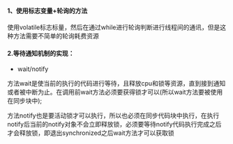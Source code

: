 #### 1、使用标志变量+轮询的方法

使用volatile标志标量，然后在通过while进行轮询判断进行线程间的通讯，但是这种方法需要不简单的轮询耗费资源


#### 2.等待通知机制的实现：

- wait/notify

方法wait是使当前的执行的代码进行等待，且释放cpu和锁等资源，直到接到通知或者被中断为止。在调用前wait方法必须要获得锁才可以(所以wait方法要被使用在同步块中);

方法notify也是要活动锁才可以执行，所以也必须在同步代码块中执行，在执行notify后当前的notify对象不会立即释放锁，必须要等待notify代码执行完成之后才会释放锁，即退出synchronized之后wait方法才可以获取锁

